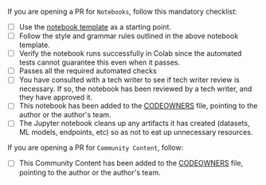 If you are opening a PR for `Notebooks`, follow this mandatory checklist:

- [ ] Use the [notebook template](https://github.com/GoogleCloudPlatform/vertex-ai-samples/blob/master/notebooks/notebook_template.ipynb) as a starting point.
- [ ] Follow the style and grammar rules outlined in the above notebook template.
- [ ] Verify the notebook runs successfully in Colab since the automated tests cannot guarantee this even when it passes.
- [ ] Passes all the required automated checks
- [ ] You have consulted with a tech writer to see if tech writer review is necessary. If so, the notebook has been reviewed by a tech writer, and they have approved it.
- [ ] This notebook has been added to the [CODEOWNERS](https://github.com/GoogleCloudPlatform/vertex-ai-samples/blob/master/docs/CODEOWNERS) file, pointing to the author or the author's team.
- [ ] The Jupyter notebook cleans up any artifacts it has created (datasets, ML models, endpoints, etc) so as not to eat up unnecessary resources.

If you are opening a PR for `Community Content`, follow:

- [ ] This Community Content has been added to the [CODEOWNERS](https://github.com/GoogleCloudPlatform/vertex-ai-samples/blob/master/docs/CODEOWNERS) file, pointing to the author or the author's team. 